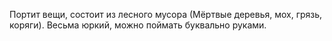 Портит вещи, состоит из лесного мусора (Мёртвые деревья, мох, грязь, коряги).
Весьма юркий, можно поймать буквально руками.
